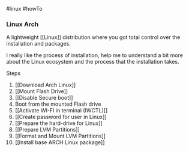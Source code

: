 #linux #howTo
### Linux Arch 
A lightweight [[Linux]] distribution where you got total control over the installation and packages.

I really like the process of installation, help me to understand a bit more about the Linux ecosystem and the process that the installation takes. 


Steps
 1. [[Download Arch Linux]]
 2. [[Mount Flash Drive]]
 3. [[Disable Secure boot]]
 4. Boot from the mounted Flash drive
 5. [[Activate WI-FI in terminal (IWCTL)]]
 6. [[Create password for user in Linux]]
 7. [[Prepare the hard-drive for Linux]]
 8. [[Prepare LVM Partitions]] 
 9. [[Format and Mount LVM Partitions]]
 10. [[Install base ARCH Linux package]]
